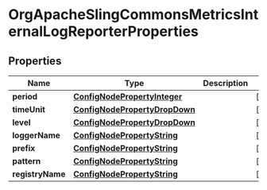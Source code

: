 
# OrgApacheSlingCommonsMetricsInternalLogReporterProperties

## Properties
Name | Type | Description | Notes
------------ | ------------- | ------------- | -------------
**period** | [**ConfigNodePropertyInteger**](ConfigNodePropertyInteger.md) |  |  [optional]
**timeUnit** | [**ConfigNodePropertyDropDown**](ConfigNodePropertyDropDown.md) |  |  [optional]
**level** | [**ConfigNodePropertyDropDown**](ConfigNodePropertyDropDown.md) |  |  [optional]
**loggerName** | [**ConfigNodePropertyString**](ConfigNodePropertyString.md) |  |  [optional]
**prefix** | [**ConfigNodePropertyString**](ConfigNodePropertyString.md) |  |  [optional]
**pattern** | [**ConfigNodePropertyString**](ConfigNodePropertyString.md) |  |  [optional]
**registryName** | [**ConfigNodePropertyString**](ConfigNodePropertyString.md) |  |  [optional]



